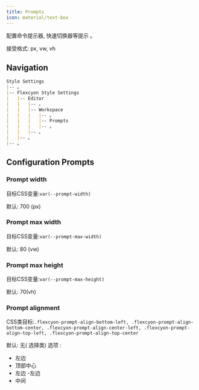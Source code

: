 ```yaml
---
title: Prompts
icon: material/text-box 
---
```


配置命令提示器, 快速切换器等提示 。

接受格式: px, vw, vh

## Navigation
```md
Style Settings
|-- 。
|-- Flexcyon Style Settings
|   |-- Editor
|   |   |-- 。
|   |   |-- Workspace
|   |   |   |-- 。
|   |   |   |-- Prompts
|   |   |   |-- 。
|   |   |-- 。
|   |-- 。
|-- 。
```

## Configuration Prompts

### Prompt width
目标CSS变量:`var(--prompt-width)`

默认: 700 (px)

### Prompt max width
目标CSS变量:`var(--prompt-max-width)`

默认: 80 (vw)

### Prompt max height
目标CSS变量:`var(--prompt-max-height)`

默认: 70(vh)

### Prompt alignment
CSS类目标:`.flexcyon-prompt-align-bottom-left, .flexcyon-prompt-align-bottom-center, .flexcyon-prompt-align-center-left, .flexcyon-prompt-align-top-left, .flexcyon-prompt-align-top-center`

默认: 无( 选择类)
选项 :
- 左边
- 顶部中心
- 左边
-左边
- 中间